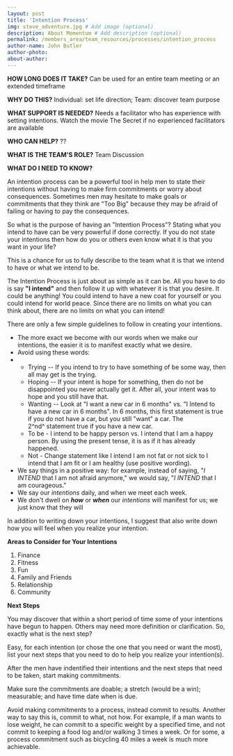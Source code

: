 ```yaml
---
layout: post
title: 'Intention Process'
img: steve_adventure.jpg # Add image (optional)
description: About Momentum # Add description (optional)
permalink: /members_area/team_resources/processes/intention_process
author-name: John Butler
author-photo: 
about-author: 
---
```


**HOW LONG DOES IT TAKE?** Can be used for an entire team meeting or an extended timeframe

**WHY DO THIS?** Individual: set life direction; Team: discover team purpose

**WHAT SUPPORT IS NEEDED?** Needs a facilitator who has experience with setting intentions. Watch the movie The Secret if no experienced facilitators are available

**WHO CAN HELP?** ??

**WHAT IS THE TEAM'S ROLE?** Team Discussion

**WHAT DO I NEED TO KNOW?**

An intention process can be a powerful tool in help men to state their intentions without having to make firm commitments or worry about consequences. Sometimes men may hesitate to make goals or commitments that they think are "Too Big" because they may be afraid of failing or having to pay the consequences.

So what is the purpose of having an "Intention Process"? Stating what you intend to have can be very powerful if done correctly. If you do not state your intentions then how do you or others even know what it is that you want in your life?

This is a chance for us to fully describe to the team what it is that we intend to have or what we intend to be.

The Intention Process is just about as simple as it can be. All you have to do is say **"I intend"** and then follow it up with whatever it is that you desire. It could be anything! You could intend to have a new coat for yourself or you could intend for world peace. Since there are no limits on what you can think about, there are no limits on what you can intend!

There are only a few simple guidelines to follow in creating your intentions.

-   The more exact we become with our words when we make our intentions, the easier it is to manifest exactly what we desire.
-   Avoid using these words:
-   -   Trying -- If you intend to try to have something of be some way, then all may get is the trying.
    -   Hoping -- If your intent is hope for something, then do not be disappointed you never actually get it. After all, your intent was to hope and you still have that.
    -   Wanting -- Look at "I want a new car in 6 months" vs. "I Intend to have a new car in 6 months". In 6 months, this first statement is true if you do not have a car, but you still "want" a car. The 2^nd^ statement true if you have a new car.
    -   To be - I intend to be happy person vs. I intend that I am a happy person. By using the present tense, it is as if it has already happened.
    -   Not - Change statement like I intend I am not fat or not sick to I intend that I am fit or I am healthy (use positive wording).
-   We say things in a positive way: for example, instead of saying, "*I INTEND* that I am not afraid anymore," we would say, "*I INTEND* that I am courageous."
-   We say our *intentions* daily, and when we meet each week.
-   We don't dwell on ***how*** or ***when*** our *intentions* will manifest for us; we just know that they will

In addition to writing down your intentions, I suggest that also write down how you will feel when you realize your intention.

**Areas to Consider for Your Intentions**

1.  Finance
2.  Fitness
3.  Fun
4.  Family and Friends
5.  Relationship
6.  Community

**Next Steps**

You may discover that within a short period of time some of your intentions have begun to happen. Others may need more definition or clarification. So, exactly what is the next step?

Easy, for each intention (or chose the one that you need or want the most), list your next steps that you need to do to help you realize your intention(s).

After the men have indentified their intentions and the next steps that need to be taken, start making commitments.

Make sure the commitments are doable; a stretch (would be a win); measurable; and have time date when is due.

Avoid making commitments to a process, instead commit to results. Another way to say this is, commit to what, not how. For example, if a man wants to lose weight, he can commit to a specific weight by a specified time, and not commit to keeping a food log and/or walking 3 times a week. Or for some, a process commitment such as bicycling 40 miles a week is much more achievable.
